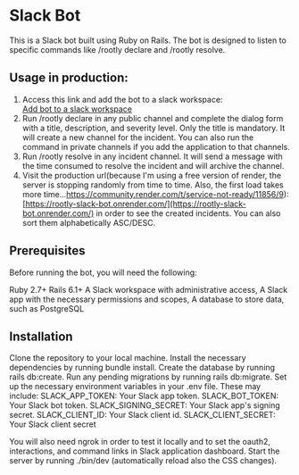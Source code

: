 # Slack Bot
This is a Slack bot built using Ruby on Rails. The bot is designed to listen to specific commands like /rootly declare and /rootly resolve.

## Usage in production:
1. Access this link and add the bot to a slack workspace:  
[Add bot to a slack workspace](https://slack.com/oauth/v2/authorize?client_id=5240890931682.5253551678529&scope=channels:join,channels:manage,channels:read,channels:write.invites,chat:write,chat:write.public,commands,groups:read,groups:write,im:read,im:write,users:read,users:read.email,groups:history&user_scope=)
2. Run /rootly declare in any public channel and complete the dialog form with a title, description, and severity level. Only the title is mandatory. It will create a new channel for the incident. You can also run the command in private channels if you add the application to that channels.
3. Run /rootly resolve in any incident channel. It will send a message with the time consumed to resolve the incident and will archive the channel.
4. Visit the production url(because I'm using a free version of render, the server is stopping randomly from time to time. Also, the first load takes more time...https://community.render.com/t/service-not-ready/11856/9): [https://rootly-slack-bot.onrender.com/](https://rootly-slack-bot.onrender.com/) in order to see the created incidents. You can also sort them alphabetically ASC/DESC.



## Prerequisites
Before running the bot, you will need the following:

Ruby 2.7+
Rails 6.1+
A Slack workspace with administrative access,
A Slack app with the necessary permissions and scopes,
A database to store data, such as PostgreSQL
## Installation
Clone the repository to your local machine.
Install the necessary dependencies by running bundle install.
Create the database by running rails db:create.
Run any pending migrations by running rails db:migrate.
Set up the necessary environment variables in your .env file. These may include:
SLACK_APP_TOKEN: Your Slack app token.
SLACK_BOT_TOKEN: Your Slack bot token.
SLACK_SIGNING_SECRET: Your Slack app's signing secret.
SLACK_CLIENT_ID: Your Slack client id.
SLACK_CLIENT_SECRET: Your Slack client secret

You will also need ngrok in order to test it locally and to set the oauth2, interactions, and command links in Slack application dashboard.
Start the server by running ./bin/dev (automatically reload also the CSS changes).
